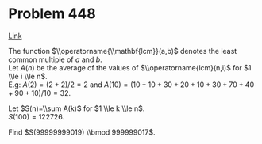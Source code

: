# Problem 448

[Link](https://projecteuler.net/problem=448)

The function $\\operatorname{\\mathbf{lcm}}(a,b)$ denotes the least common multiple of $a$ and $b$.  
Let $A(n)$ be the average of the values of $\\operatorname{lcm}(n,i)$ for $1 \\le i \\le n$.  
E.g: $A(2)=(2+2)/2=2$ and $A(10)=(10+10+30+20+10+30+70+40+90+10)/10=32$. 

Let $S(n)=\\sum A(k)$ for $1 \\le k \\le n$.  
$S(100)=122726$.

Find $S(99999999019) \\bmod 999999017$.